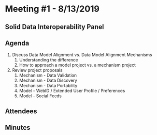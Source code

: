 # Meeting #1 - 8/13/2019
## Solid Data Interoperability Panel

## Agenda
1. Discuss Data Model Alignment vs. Data Model Alignment Mechanisms
   1. Understanding the difference
   1. How to approach a model project vs. a mechanism project
1. Review project proposals
   1. Mechanism - Data Validation
   1. Mechanism - Data Discovery
   1. Mechanism - Data Portability
   1. Model - WebID / Extended User Profile / Preferences
   1. Model - Social Feeds

## Attendees


## Minutes

